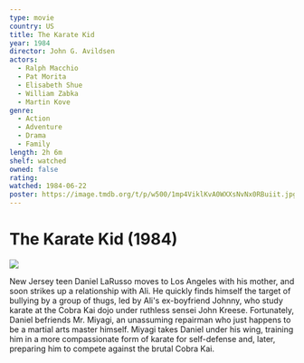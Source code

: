 ```yaml
---
type: movie
country: US
title: The Karate Kid
year: 1984
director: John G. Avildsen
actors:
  - Ralph Macchio
  - Pat Morita
  - Elisabeth Shue
  - William Zabka
  - Martin Kove
genre:
  - Action
  - Adventure
  - Drama
  - Family
length: 2h 6m
shelf: watched
owned: false
rating:
watched: 1984-06-22
poster: https://image.tmdb.org/t/p/w500/1mp4ViklKvA0WXXsNvNx0RBuiit.jpg
---
```


# The Karate Kid (1984)

![](https://image.tmdb.org/t/p/w500/1mp4ViklKvA0WXXsNvNx0RBuiit.jpg)

New Jersey teen Daniel LaRusso moves to Los Angeles with his mother, and soon strikes up a relationship with Ali. He quickly finds himself the target of bullying by a group of thugs, led by Ali's ex-boyfriend Johnny, who study karate at the Cobra Kai dojo under ruthless sensei John Kreese. Fortunately, Daniel befriends Mr. Miyagi, an unassuming repairman who just happens to be a martial arts master himself. Miyagi takes Daniel under his wing, training him in a more compassionate form of karate for self-defense and, later, preparing him to compete against the brutal Cobra Kai.